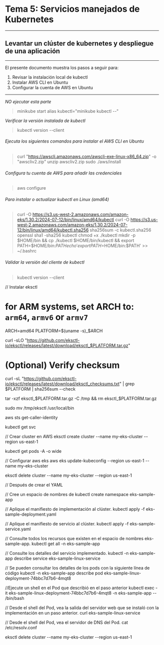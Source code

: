 # Tema 5: Servicios manejados de Kubernetes

--- 

## Levantar un clúster de kubernetes y despliegue de una aplicación

--- 

El presente documento muestra los pasos a seguir para:

1. Revisar la instalación local de kubectl
2. Instalar AWS CLI en Ubuntu
3. Configurar la cuenta de AWS en Ubuntu

--- 

*NO ejecutar esta parte*

> minikube start
> alias kubectl="minikube kubectl --"

*Verificar la versión instalada de kubectl*
> kubectl version --client

###### Ejecuta los siguientes comandos para instalar el AWS CLI en Ubuntu
> curl "https://awscli.amazonaws.com/awscli-exe-linux-x86_64.zip" -o "awscliv2.zip"
> unzip awscliv2.zip
> sudo ./aws/install

###### Configura tu cuenta de AWS para añadir las credenciales 
> aws configure


###### Para instalar o actualizar kubectl en Linux (amd64)

> curl -O https://s3.us-west-2.amazonaws.com/amazon-eks/1.30.2/2024-07-12/bin/linux/amd64/kubectl
> curl -O https://s3.us-west-2.amazonaws.com/amazon-eks/1.30.2/2024-07-12/bin/linux/amd64/kubectl.sha256
> sha256sum -c kubectl.sha256
> openssl sha1 -sha256 kubectl
> chmod +x ./kubectl
> mkdir -p $HOME/bin && cp ./kubectl $HOME/bin/kubectl && export PATH=$HOME/bin:$PATH
> echo 'export PATH=$HOME/bin:$PATH' >> ~/.bashrc

###### Validar la versión del cliente de kubectl
> kubectl version --client




// Instalar eksctl
# for ARM systems, set ARCH to: `arm64`, `armv6` or `armv7`
ARCH=amd64
PLATFORM=$(uname -s)_$ARCH

curl -sLO "https://github.com/eksctl-io/eksctl/releases/latest/download/eksctl_$PLATFORM.tar.gz"

# (Optional) Verify checksum
curl -sL "https://github.com/eksctl-io/eksctl/releases/latest/download/eksctl_checksums.txt" | grep $PLATFORM | sha256sum --check

tar -xzf eksctl_$PLATFORM.tar.gz -C /tmp && rm eksctl_$PLATFORM.tar.gz

sudo mv /tmp/eksctl /usr/local/bin


aws sts get-caller-identity

kubectl get svc


// Crear cluster en AWS
eksctl create cluster --name my-eks-cluster --region us-east-1 

kubectl get pods -A -o wide


// Configurar aws eks 
aws eks update-kubeconfig --region us-east-1 --name my-eks-cluster

eksctl delete cluster --name my-eks-cluster --region us-east-1


// Después de crear el YAML

// Cree un espacio de nombres de
kubectl create  namespace eks-sample-app

// Aplique el manifiesto de implementación al clúster.
kubectl apply -f  eks-sample-deployment.yaml

// Aplique el manifiesto de servicio al clúster.
kubectl apply -f eks-sample-service.yaml


// Consulte todos los recursos que existen en el espacio de nombres eks-sample-app.
kubectl get all -n eks-sample-app

// Consulte los detalles del servicio implementado. 
kubectl -n eks-sample-app describe service eks-sample-linux-service

// Se pueden consultar los detalles de los pods con la siguiente línea de código
kubectl -n eks-sample-app describe pod eks-sample-linux-deployment-74bbc7d7b6-4mqt8

//Ejecute un shell en el Pod que describió en el paso anterior
kubectl exec -it eks-sample-linux-deployment-74bbc7d7b6-4mqt8 -n eks-sample-app -- /bin/bash

// Desde el shell del Pod, vea la salida del servidor web que se instaló con la implementación en un paso anterior. 
curl eks-sample-linux-service

// Desde el shell del Pod, vea el servidor de DNS del Pod.
cat /etc/resolv.conf


eksctl delete cluster --name my-eks-cluster --region us-east-1
